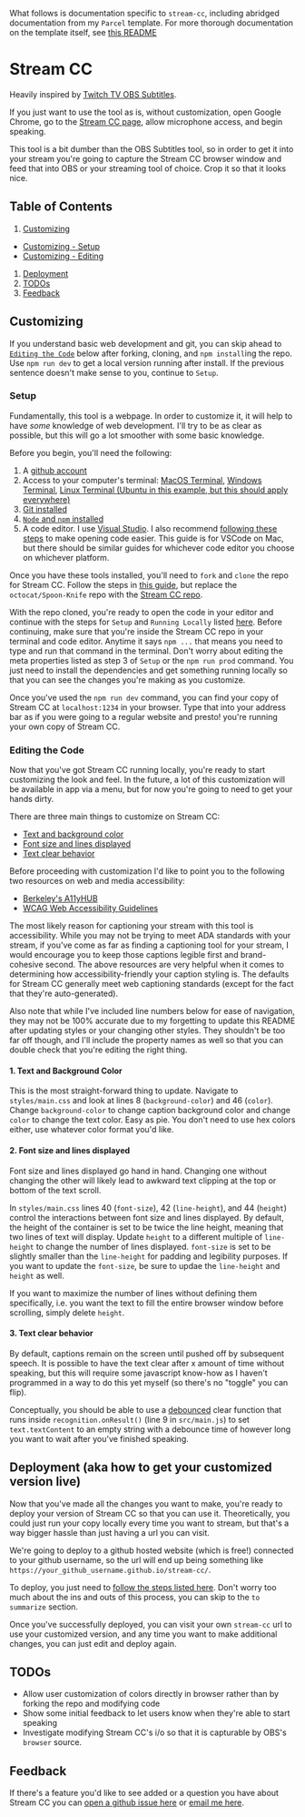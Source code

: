 What follows is documentation specific to `stream-cc`, including abridged documentation from my `Parcel` template. For more thorough documentation on the template itself, see [this README](https://github.com/tchryssos/parcel-template/blob/main/README.md)

# Stream CC

Heavily inspired by [Twitch TV OBS Subtitles](https://www.pubnub.com/developers/twitch-tv-obs-subtitles/).

If you just want to use the tool as is, without customization, open Google Chrome, go to the [Stream CC page](https://tchryssos.github.io/stream-cc/), allow microphone access, and begin speaking.

This tool is a bit dumber than the OBS Subtitles tool, so in order to get it into your stream you're going to capture the Stream CC browser window and feed that into OBS or your streaming tool of choice. Crop it so that it looks nice.

## Table of Contents

1. [Customizing](https://github.com/tchryssos/stream-cc#customizing)
  - [Customizing - Setup](https://github.com/tchryssos/stream-cc#setup)
  - [Customizing - Editing](https://github.com/tchryssos/stream-cc#editing-the-code)
1. [Deployment](https://github.com/tchryssos/stream-cc#deployment-aka-how-to-get-your-customized-version-live)
1. [TODOs](https://github.com/tchryssos/stream-cc#todos)
1. [Feedback](https://github.com/tchryssos/stream-cc#feedback)

## Customizing

If you understand basic web development and git, you can skip ahead to [`Editing the Code`](https://github.com/tchryssos/stream-cc#editing-the-code) below after forking, cloning, and `npm install`ing the repo. Use `npm run dev` to get a local version running after install. If the previous sentence doesn't make sense to you, continue to `Setup`.

### Setup

Fundamentally, this tool is a webpage. In order to customize it, it will help to have _some_ knowledge of web development. I'll try to be as clear as possible, but this will go a lot smoother with some basic knowledge.

Before you begin, you'll need the following:

1. A [github account](https://github.com/)
1. Access to your computer's terminal: [MacOS Terminal](https://support.apple.com/guide/terminal/open-or-quit-terminal-apd5265185d-f365-44cb-8b09-71a064a42125/mac), [Windows Terminal](https://docs.microsoft.com/en-us/windows/terminal/get-started), [Linux Terminal (Ubuntu in this example, but this should apply everywhere)](https://ubuntu.com/tutorials/command-line-for-beginners#1-overview)
1. [Git installed](https://git-scm.com/book/en/v2/Getting-Started-Installing-Git)
1. [`Node` and `npm` installed](https://nodejs.org/en/)
1. A code editor. I use [Visual Studio](https://code.visualstudio.com/). I also recommend [following these steps](https://code.visualstudio.com/docs/setup/mac) to make opening code easier. This guide is for VSCode on Mac, but there should be similar guides for whichever code editor you choose on whichever platform.

Once you have these tools installed, you'll need to `fork` and `clone` the repo for Stream CC. Follow the steps in [this guide](https://docs.github.com/en/free-pro-team@latest/github/getting-started-with-github/fork-a-repo#fork-an-example-repository), but replace the `octocat/Spoon-Knife` repo with the [Stream CC repo](https://github.com/tchryssos/stream-cc).

With the repo cloned, you're ready to open the code in your editor and continue with the steps for `Setup` and `Running Locally` listed [here](https://github.com/tchryssos/parcel-template#setup). Before continuing, make sure that you're inside the Stream CC repo in your terminal and code editor. Anytime it says `npm ...` that means you need to type and run that command in the terminal. Don't worry about editing the meta properties listed as step 3 of `Setup` or the `npm run prod` command. You just need to install the dependencies and get something running locally so that you can see the changes you're making as you customize.

Once you've used the `npm run dev` command, you can find your copy of Stream CC at `localhost:1234` in your browser. Type that into your address bar as if you were going to a regular website and presto! you're running your own copy of Stream CC.

### Editing the Code

Now that you've got Stream CC running locally, you're ready to start customizing the look and feel. In the future, a lot of this customization will be available in app via a menu, but for now you're going to need to get your hands dirty.

There are three main things to customize on Stream CC:

- [Text and background color](https://github.com/tchryssos/stream-cc#1-text-and-background-color)
- [Font size and lines displayed](https://github.com/tchryssos/stream-cc#2-font-size-and-lines-displayed)
- [Text clear behavior](https://github.com/tchryssos/stream-cc#3-text-clear-behavior)

Before proceeding with customization I'd like to point you to the following two resources on web and media accessibility:

- [Berkeley's A11yHUB](https://onlinelearning.berkeley.edu/courses/433559/pages/captioning-standards-and-best-practices)
- [WCAG Web Accessibility Guidelines](https://www.w3.org/WAI/standards-guidelines/wcag/)

The most likely reason for captioning your stream with this tool is accessibility. While you may not be trying to meet ADA standards with your stream, if you've come as far as finding a captioning tool for your stream, I would encourage you to keep those captions legible first and brand-cohesive second. The above resources are very helpful when it comes to determining how accessibility-friendly your caption styling is. The defaults for Stream CC generally meet web captioning standards (except for the fact that they're auto-generated).

Also note that while I've included line numbers below for ease of navigation, they may not be 100% accurate due to my forgetting to update this README after updating styles or your changing other styles. They shouldn't be too far off though, and I'll include the property names as well so that you can double check that you're editing the right thing.

#### 1. Text and Background Color

This is the most straight-forward thing to update. Navigate to `styles/main.css` and look at lines 8 (`background-color`) and 46 (`color`). Change `background-color` to change caption background color and change `color` to change the text color. Easy as pie. You don't need to use hex colors either, use whatever color format you'd like.

#### 2. Font size and lines displayed

Font size and lines displayed go hand in hand. Changing one without changing the other will likely lead to awkward text clipping at the top or bottom of the text scroll.

In `styles/main.css` lines 40 (`font-size`), 42 (`line-height`), and 44 (`height`) control the interactions between font size and lines displayed. By default, the height of the container is set to be twice the line height, meaning that two lines of text will display. Update `height` to a different multiple of `line-height` to change the number of lines displayed. `font-size` is set to be slightly smaller than the `line-height` for padding and legibility purposes. If you want to update the `font-size`, be sure to updae the `line-height` and `height` as well.

If you want to maximize the number of lines without defining them specifically, i.e. you want the text to fill the entire browser window before scrolling, simply delete `height`.

#### 3. Text clear behavior

By default, captions remain on the screen until pushed off by subsequent speech. It is possible to have the text clear after x amount of time without speaking, but this will require some javascript know-how as I haven't programmed in a way to do this yet myself (so there's no "toggle" you can flip).

Conceptually, you should be able to use a [debounced](https://lodash.com/docs/#debounce) clear function that runs inside `recognition.onResult()` (line 9 in `src/main.js`) to set `text.textContent` to an empty string with a debounce time of however long you want to wait after you've finished speaking.

## Deployment (aka how to get your customized version live)

Now that you've made all the changes you want to make, you're ready to deploy your version of Stream CC so that you can use it. Theoretically, you could just run your copy locally every time you want to stream, but that's a way bigger hassle than just having a url you can visit.

We're going to deploy to a github hosted website (which is free!) connected to your github username, so the url will end up being something like `https://your_github_username.github.io/stream-cc/`.

To deploy, you just need to [follow the steps listed here](https://github.com/tchryssos/parcel-template#deploying). Don't worry too much about the ins and outs of this process, you can skip to the `to summarize` section.

Once you've successfully deployed, you can visit your own `stream-cc` url to use your customized version, and any time you want to make additional changes, you can just edit and deploy again.

## TODOs

- Allow user customization of colors directly in browser rather than by forking the repo and modifying code
- Show some initial feedback to let users know when they're able to start speaking
- Investigate modifying Stream CC's i/o so that it is capturable by OBS's `browser` source.

## Feedback

If there's a feature you'd like to see added or a question you have about Stream CC you can [open a github issue here](https://github.com/tchryssos/stream-cc/issues) or [email me here](mailto:troychryssos@gmail.com?subject="Stream%20CC").
